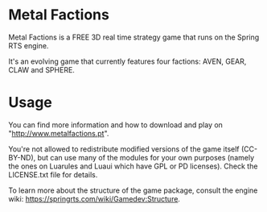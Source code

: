 Metal Factions
======

Metal Factions is a FREE 3D real time strategy game that runs on the Spring RTS engine.

It's an evolving game that currently features four factions: AVEN, GEAR, CLAW and SPHERE.


Usage
=====

You can find more information and how to download and play on "http://www.metalfactions.pt".

You're not allowed to redistribute modified versions of the game itself (CC-BY-ND), but can use many of the modules for your own purposes (namely the ones on Luarules and Luaui which have GPL or PD licenses). Check the LICENSE.txt file for details.

To learn more about the structure of the game package, consult the engine wiki: https://springrts.com/wiki/Gamedev:Structure.

 
